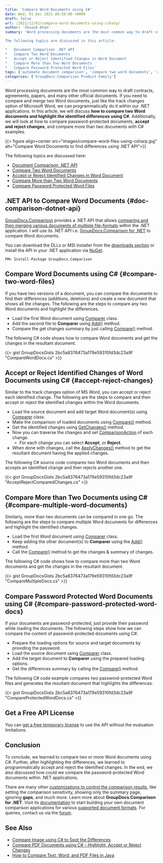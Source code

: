 ```yaml
---
title: 'Compare Word Documents using C#'
date: Wed, 01 Dec 2021 09:58:00 +0000
draft: false
url: /2021/12/01/compare-word-documents-using-csharp/
author: 'Shoaib Khan'
summary: 'Word processing documents are the most common way to draft contracts, agreements, papers, and many other official documents. If you need to compare and merge two Word documents, just like the track changes option of Microsoft Word, we can programmatically do it within our .NET applications. In this article, we will discuss **how to compare two Word documents and highlight the identified differences using C#**. Additionally, we will look at how to compare password-protected documents, **accept and reject changes**, and compare more than two documents with C# examples.

The following topics are discussed in this article:

*   Document Comparison .NET API
*   Compare Two Word Documents
*   Accept or Reject Identified Changes in Word Document
*   Compare More than Two Word Documents
*   Compare Password Protected Word Files'
tags: ['automate document comparison', 'compare two word documents', 'compare two word documents and highlight differences', 'Compare Word Documents CSharp', 'compare word files in c#', 'GroupDocs Comparison', ]
categories: ['GroupDocs.Comparison Product Family']
---
```


Word processing documents are the most common way to draft contracts, agreements, papers, and many other official documents. If you need to compare and merge two Word documents, just like the track changes option of Microsoft Word, we can programmatically do it within our .NET applications. In this article, we will discuss **how to compare two Word documents and highlight the identified differences using C#**. Additionally, we will look at how to compare password-protected documents, **accept and reject changes**, and compare more than two documents with C# examples.



{{< figure align=center src="images/compare-word-files-using-csharp.jpg" alt="Compare Word Documents to find differences using .NET API">}}


The following topics are discussed here:

*   [Document Comparison .NET API](#doc-comparison-dotnet-api)
*   [Compare Two Word Documents](#compare-two-word-files)
*   [Accept or Reject Identified Changes in Word Document](#accept-reject-changes)
*   [Compare More than Two Word Documents](#compare-multiple-word-documents)
*   [Compare Password Protected Word Files](#compare-password-protected-word-docs)

## .NET API to Compare Word Documents {#doc-comparison-dotnet-api}

[GroupDocs.Comparison](https://products.groupdocs.com/comparison/) provides a .NET API that allows [comparing and then merging various documents of multiple file-formats](https://docs.groupdocs.com/comparison/net/supported-document-formats/) within the .NET application. I will use its .NET API i.e. [GroupDocs.Comparison for .NET](https://products.groupdocs.com/comparison/net/) to compare Word documents.

You can download the DLLs or MSI installer from the [downloads section](https://downloads.groupdocs.com/comparison/net) or install the API in your .NET application via [NuGet](https://www.nuget.org/packages/groupdocs.comparison).

```
PM> Install-Package GroupDocs.Comparison
```

## Compare Word Documents using C# {#compare-two-word-files}

If you have two versions of a document, you can compare the documents to find their differences (additions, deletions) and create a new document that shows all the changes. The following are the steps to compare any two Word documents and highlight the differences.

*   Load the first Word document using [Comparer](https://apireference.groupdocs.com/comparison/net/groupdocs.comparison/comparer) class.
*   Add the second file to **Comparer** using [Add()](https://apireference.groupdocs.com/comparison/net/groupdocs.comparison/comparer/methods/add/index) method.
*   Compare the get changes summary by just calling [Compare()](https://apireference.groupdocs.com/comparison/net/groupdocs.comparison/comparer/methods/compare/index) method.

The following C# code shows how to compare Word documents and get the changes in the resultant document.

{{< gist GroupDocsGists 2bc5a8376473a179e59310fd3dc23a9f "CompareWordDocs.cs" >}}

## Accept or Reject Identified Changes of Word Documents using C# {#accept-reject-changes}

Similar to the track changes option of MS Word, you can accept or reject each identified change. The following are the steps to compare and then accept or reject the identified changes within the Word documents.

*   Load the source document and add target Word document(s) using [Comparer](https://apireference.groupdocs.com/comparison/net/groupdocs.comparison/comparer) class.
*   Make the comparison of loaded documents using [Compare()](https://apireference.groupdocs.com/comparison/net/groupdocs.comparison/comparer/methods/compare/index) method.
*   Get the identified changes using [GetChanges()](https://apireference.groupdocs.com/comparison/net/groupdocs.comparison/comparer/methods/getchanges/index) method.
*   Now you can traverse the changes and set [ComparisonAction](https://apireference.groupdocs.com/comparison/net/groupdocs.comparison.result/comparisonaction) of each change.
    *   For each change you can select **Accept**, or **Reject**.
*   When done with changes, call the [ApplyChanges()](https://apireference.groupdocs.com/comparison/net/groupdocs.comparison/comparer/methods/applychanges/index) method to get the resultant document having the applied changes.

The following C# source code compares two Word documents and then accepts an identified change and then rejects another one.

{{< gist GroupDocsGists 2bc5a8376473a179e59310fd3dc23a9f "AcceptRejectComparedChanges.cs" >}}

## Compare More than Two Documents using C# {#compare-multiple-word-documents}

Similarly, more than two documents can be compared in one go. The following are the steps to compare multiple Word documents for differences and highlight the identified changes.

*   Load the first Word document using [Comparer](https://apireference.groupdocs.com/comparison/net/groupdocs.comparison/comparer) class.
*   Keep adding the other document(s) to **Comparer** using the [Add()](https://apireference.groupdocs.com/comparison/net/groupdocs.comparison/comparer/methods/add/index) method.
*   Call the [Compare()](https://apireference.groupdocs.com/comparison/net/groupdocs.comparison/comparer/methods/compare/index) method to get the changes & summary of changes.

The following C# code shows how to compare more than two Word documents and get the changes in the resultant document.

{{< gist GroupDocsGists 2bc5a8376473a179e59310fd3dc23a9f "CompareMultipleDocs.cs" >}}

## Compare Password Protected Word Documents using C# {#compare-password-protected-word-docs}

If your documents are password-protected, just provide their password while loading the documents. The following steps show how we can compare the content of password-protected documents using C#.

*   Prepare the loading options for source and target documents by providing the password.
*   Load the source document using [Comparer](https://apireference.groupdocs.com/comparison/net/groupdocs.comparison/comparer) class.
*   Add the target document to **Comparer** using the prepared loading options.
*   Get the differences summary by calling the [Compare()](https://apireference.groupdocs.com/comparison/net/groupdocs.comparison/comparer/methods/compare/index) method.

The following C# code example compares two password-protected Word files and generates the resultant document that highlights the differences.

{{< gist GroupDocsGists 2bc5a8376473a179e59310fd3dc23a9f "CompareProtectedWordDocs.cs" >}}

## Get a Free API License

You can [get a free temporary license](https://purchase.groupdocs.com/temporary-license) to use the API without the evaluation limitations.

## Conclusion

To conclude, we learned to compare two or more Word documents using C#. Further, after highlighting the differences, we learned to programmatically accept and reject the identified changes. In the end, we also discussed how could we compare the password-protected Word documents within .NET applications.

There are many other [customizations to control the comparison results](https://docs.groupdocs.com/comparison/net/comparison/), like setting the comparison sensitivity, showing only the summary page, ignoring **gaps**, and much more. Learn more about **GroupDocs.Comparison for .NET**. Visit its [documentation](https://docs.groupdocs.com/comparison/net) to start building your own document comparison applications for various [supported document formats](https://docs.groupdocs.com/comparison/net/supported-document-formats/). For queries, contact us via the [forum](https://forum.groupdocs.com/).

## See Also

*   [Compare Image using C# to Spot the Differences](https://blog.groupdocs.com/2021/01/06/compare-images-in-csharp-dotnet/)
*   [Compare PDF Documents using C# – Highlight, Accept or Reject Changes](https://blog.groupdocs.com/2021/12/10/compare-pdf-documents-using-csharp/)
*   [How to Compare Text, Word, and PDF Files in Java](https://blog.groupdocs.com/2020/07/15/compare-text-word-pdf-files-with-java-difference-library/)




